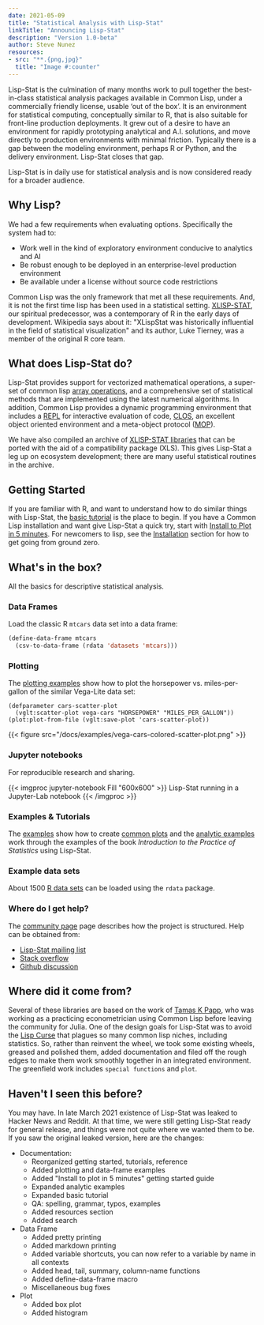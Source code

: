 ```yaml
---
date: 2021-05-09
title: "Statistical Analysis with Lisp-Stat"
linkTitle: "Announcing Lisp-Stat"
description: "Version 1.0-beta"
author: Steve Nunez
resources:
- src: "**.{png,jpg}"
  title: "Image #:counter"
---
```


Lisp-Stat is the culmination of many months work to pull together the
best-in-class statistical analysis packages available in Common Lisp,
under a commercially friendly license, usable ‘out of the box’.  It is
an environment for statistical computing, conceptually similar to R,
that is also suitable for front-line production deployments.  It grew
out of a desire to have an environment for rapidly prototyping
analytical and A.I. solutions, and move directly to production
environments with minimal friction.  Typically there is a gap between
the modeling environment, perhaps R or Python, and the delivery
environment. Lisp-Stat closes that gap.

Lisp-Stat is in daily use for statistical analysis and is now
considered ready for a broader audience.


## Why Lisp?
We had a few requirements when evaluating options.  Specifically the
system had to:

- Work well in the kind of exploratory environment conducive to analytics and AI
- Be robust enough to be deployed in an enterprise-level production environment
- Be available under a license without source code restrictions

Common Lisp was the only framework that met all these requirements.
And, it is not the first time lisp has been used in a statistical
setting.  [XLISP-STAT](https://en.wikipedia.org/wiki/XLispStat), our
spiritual predecessor, was a contemporary of R in the early days of
development.  Wikipedia says about it: "XLispStat was historically
influential in the field of statistical visualization" and its author,
Luke Tierney, was a member of the original R core team.


## What does Lisp-Stat do?

Lisp-Stat provides support for vectorized mathematical operations, a
super-set of common lisp [array
operations](/docs/tasks/array-operations/), and a comprehensive set of
statistical methods that are implemented using the latest numerical
algorithms.  In addition, Common Lisp provides a dynamic programming
environment that includes a
[REPL](https://en.wikipedia.org/wiki/Read%E2%80%93eval%E2%80%93print_loop)
for interactive evaluation of code,
[CLOS](https://en.wikipedia.org/wiki/Common_Lisp_Object_System), an
excellent object oriented environment and a meta-object protocol
([MOP](https://en.wikipedia.org/wiki/Metaobject#Metaobject_protocol)).

We have also compiled an archive of [XLISP-STAT
libraries](/docs/reference/xlisp/) that can be ported with the aid of
a compatibility package (XLS).  This gives Lisp-Stat a leg up on
ecosystem development; there are many useful statistical routines in
the archive.

## Getting Started

If you are familiar with R, and want to understand how to do similar
things with Lisp-Stat, the [basic tutorial](/docs/tutorials/basics) is
the place to begin.  If you have a Common Lisp installation and want
give Lisp-Stat a quick try, start with [Install to Plot in 5
minutes](/docs/getting-started/).  For newcomers to lisp, see the
[Installation](/docs/getting-started/installation/) section for how to
get going from ground zero.

## What's in the box?

All the basics for descriptive statistical analysis.

### Data Frames
Load the classic R `mtcars` data set into a data frame:

```lisp
(define-data-frame mtcars
  (csv-to-data-frame (rdata 'datasets 'mtcars)))
```

### Plotting

The [plotting examples](/docs/examples/plotting/) show how to plot the
horsepower vs. miles-per-gallon of the similar Vega-Lite data set:

```
(defparameter cars-scatter-plot
  (vglt:scatter-plot vega-cars "HORSEPOWER" "MILES_PER_GALLON"))
(plot:plot-from-file (vglt:save-plot 'cars-scatter-plot))
```

{{< figure src="/docs/examples/vega-cars-colored-scatter-plot.png" >}}

### Jupyter notebooks
For reproducible research and sharing.

{{< imgproc jupyter-notebook Fill "600x600" >}}
Lisp-Stat running in a Jupyter-Lab notebook
{{< /imgproc >}}

### Examples & Tutorials

The [examples](/docs/examples/) show how to create [common
plots](/docs/examples/plotting/) and the [analytic
examples](/docs/examples/analysis/) work through the examples of the
book _Introduction to the Practice of Statistics_ using Lisp-Stat.

### Example data sets

About 1500 [R data sets](/docs/tasks/data-frame/#example-datasets) can be
loaded using the `rdata` package.

### Where do I get help?

The [community page](/community) page describes how the project is
structured.  Help can be obtained from:

- [Lisp-Stat mailing list](https://groups.google.com/g/lisp-stat)
- [Stack overflow](https://stackoverflow.com/questions/tagged/xlispstat)
- [Github discussion](https://github.com/Lisp-Stat/lisp-stat/discussions)

## Where did it come from?

Several of these libraries are based on the work of [Tamas K
Papp](https://tamaspapp.eu/), who was working as a practicing
econometrician using Common Lisp before leaving the community for
Julia.  One of the design goals for Lisp-Stat was to avoid the [Lisp
Curse](http://www.winestockwebdesign.com/Essays/Lisp_Curse.html) that
plagues so many common lisp niches, including statistics.  So, rather
than reinvent the wheel, we took some existing wheels, greased and
polished them, added documentation and filed off the rough edges to
make them work smoothly together in an integrated environment.  The
greenfield work includes `special functions` and `plot`.

## Haven't I seen this before?

You may have. In late March 2021 existence of Lisp-Stat was leaked to
Hacker News and Reddit.  At that time, we were still getting Lisp-Stat
ready for general release, and things were not quite where we wanted
them to be.  If you saw the original leaked version, here are the
changes:

- Documentation:
  - Reorganized getting started, tutorials, reference
  - Added plotting and data-frame examples
  - Added "Install to plot in 5 minutes" getting started guide
  - Expanded analytic examples
  - Expanded basic tutorial
  - QA: spelling, grammar, typos, examples
  - Added resources section
  - Added search
- Data Frame
  - Added pretty printing
  - Added markdown printing
  - Added variable shortcuts, you can now refer to a variable by name in all contexts
  - Added head, tail, summary, column-name functions
  - Added define-data-frame macro
  - Miscellaneous bug fixes
- Plot
  - Added box plot
  - Added histogram




